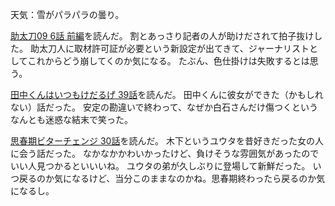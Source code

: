 天気：雪がパラパラの曇り。

[助太刀09 6話 前編](http://www.ganganonline.com/viewer/pc/comic/sukedachi/006_1/_SWF_Window.html)を読んだ。
割とあっさり記者の人が助けだされて拍子抜けした。
助太刀人に取材許可証が必要という新設定が出てきて、ジャーナリストとしてこれからどう崩してくのか気になる。
たぶん、色仕掛けは失敗するとは思う。

[田中くんはいつもけだるげ 39話](http://www.ganganonline.com/viewer/pc/comic/tanakakun/039/_SWF_Window.html)を読んだ。
田中くんに彼女ができた（かもしれない）話だった。
安定の勘違いで終わって、なぜか白石さんだけ傷つくというなんとも迷惑な結末で笑った。

[思春期ビターチェンジ 30話](http://comic-polaris.jp/data/shishunki/0030/_SWF_Window.html)を読んだ。
木下というユウタを昔好きだった女の人に会う話だった。
なかなかかわいかったけど、負けそうな雰囲気があったのでいい人見つかるといいいね。
ユウタの弟が久しぶりに登場して新鮮だった。
いつ戻るのか気になるけど、当分このままなのかね。思春期終わったら戻るのか気になるし。
